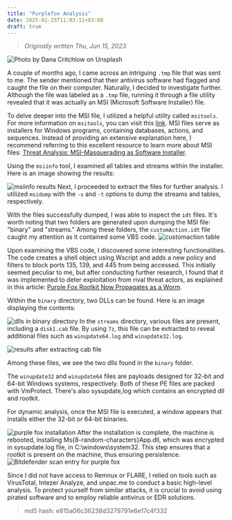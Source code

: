 ```yaml
---
title: "Purplefox Analysis"
date: 2025-02-25T11:03:11+03:00
draft: true
---
```

> *Originally written Thu, Jun 15, 2023*


![Photo by Dana Critchlow on Unsplash](https://pop-ecx.github.io/purplefox-analysis/images/dana-critchlow-BO5BswJwguI-unsplash.resized.resized.jpg)

A couple of months ago, I came across an intriguing `.tmp` file that was sent to me. The sender mentioned that their antivirus software had flagged and caught the file on their computer. Naturally, I decided to investigate further. Although the file was labeled as a `.tmp` file, running it through a file utility revealed that it was actually an MSI (Microsoft Software Installer) file.

To delve deeper into the MSI file, I utilized a helpful utility called `msitools`. For more information on `msitools`, you can visit this [link](https://wiki.gnome.org/msitools). MSI files serve as installers for Windows programs, containing databases, actions, and sequences. Instead of providing an extensive explanation here, I recommend referring to this excellent resource to learn more about MSI files: [Threat Analysis: MSI-Masquerading as Software Installer](https://www.cybereason.com/blog/threat-analysis-msi-masquerading-as-software-installer).

Using the `msiinfo` tool, I examined all tables and streams within the installer. Here is an image showing the results:

![msiinfo results](https://pop-ecx.github.io/purplefox-analysis/images/msiinfo.png)
Next, I proceeded to extract the files for further analysis. I utilized `msidump` with the `-s` and `-t` options to dump the streams and tables, respectively.

With the files successfully dumped, I was able to inspect the `idt` files. It's worth noting that two folders are generated upon dumping the MSI file: "binary" and "streams." Among these folders, the `customAction.idt` file caught my attention as it contained some VBS code. 
![customaction table](https://pop-ecx.github.io/purplefox-analysis/images/customaction.png)

Upon examining the VBS code, I discovered some interesting functionalities. The code creates a shell object using Wscript and adds a new policy and filters to block ports 135, 139, and 445 from being accessed. This initially seemed peculiar to me, but after conducting further research, I found that it was implemented to deter exploitation from rival threat actors, as explained in this article: [Purple Fox Rootkit Now Propagates as a Worm](https://www.akamai.com/blog/security/purple-fox-rootkit-now-propagates-as-a-worm).

Within the `binary` directory, two DLLs can be found. Here is an image displaying the contents: 

![dlls in binary directory](https://pop-ecx.github.io/purplefox-analysis/images/binary.png)
In the `streams` directory, various files are present, including a `disk1.cab` file. By using `7z`, this file can be extracted to reveal additional files such as `winupdate64.log` and `winupdate32.log`. 

![results after extracting cab file](https://pop-ecx.github.io/purplefox-analysis/images/streams.png)

Among these files, we see the two dlls found in the `binary` folder.

The `winupdate32` and `winupdate64` files are payloads designed for 32-bit and 64-bit Windows systems, respectively. Both of these PE files are packed with VmProtect. There's also sysupdate,log which contains an encrypted dll and rootkit. 

For dynamic analysis, once the MSI file is executed, a window appears that installs either the 32-bit or 64-bit binaries. 

![purple fox installation](https://pop-ecx.github.io/purplefox-analysis/images/install.png)
After the installation is complete, the machine is rebooted, installing Ms{8-random-characters}App.dll, which was encrypted in sysupdate.log file, in C:\windows\system32. This step ensures that a rootkit is present on the machine, thus ensuring persistence.![Bitdefender scan entry for purple fox](https://pop-ecx.github.io/purplefox-analysis/images/bd.png)

Since I did not have access to Remnux or FLARE, I relied on tools such as VirusTotal, Intezer Analyze, and unpac.me to conduct a basic high-level analysis. To protect yourself from similar attacks, it is crucial to avoid using pirated software and to employ reliable antivirus or EDR solutions.

>md5 hash: e815a06c36238d3279791e6e17c4f332
